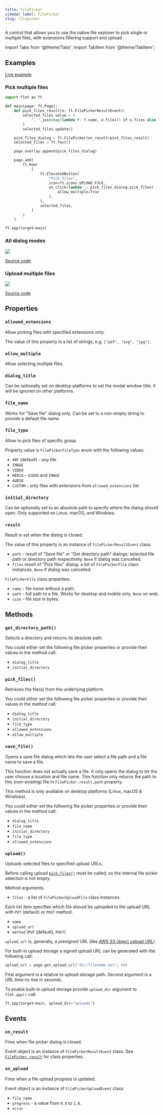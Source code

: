 ```yaml
---
title: FilePicker
sidebar_label: FilePicker
slug: filepicker
---
```


A control that allows you to use the native file explorer to pick single or multiple files, with extensions filtering support and upload.

import Tabs from '@theme/Tabs';
import TabItem from '@theme/TabItem';

## Examples

[Live example](https://flet-controls-gallery.fly.dev/utility/filepicker)

### Pick multiple files

<Tabs groupId="language">
  <TabItem value="python" label="Python" default>

```python
import flet as ft

def main(page: ft.Page):
    def pick_files_result(e: ft.FilePickerResultEvent):
        selected_files.value = (
            ", ".join(map(lambda f: f.name, e.files)) if e.files else "Cancelled!"
        )
        selected_files.update()

    pick_files_dialog = ft.FilePicker(on_result=pick_files_result)
    selected_files = ft.Text()

    page.overlay.append(pick_files_dialog)

    page.add(
        ft.Row(
            [
                ft.ElevatedButton(
                    "Pick files",
                    icon=ft.icons.UPLOAD_FILE,
                    on_click=lambda _: pick_files_dialog.pick_files(
                        allow_multiple=True
                    ),
                ),
                selected_files,
            ]
        )
    )

ft.app(target=main)
```
  </TabItem>
</Tabs>

### All dialog modes

<img src="/img/docs/controls/file-picker/file-picker-all-modes-demo.png" className="screenshot-70" />

[Source code](https://github.com/flet-dev/examples/blob/main/python/controls/file-picker/file-picker-all-modes.py)

### Upload multiple files

<img src="/img/docs/controls/file-picker/file-picker-multiple-uploads.png" className="screenshot-40" />

[Source code](https://github.com/flet-dev/examples/blob/main/python/controls/file-picker/file-picker-upload-progress.py)

## Properties

### `allowed_extensions`

Allow picking files with specified extensions only.

The value of this property is a list of strings, e.g. `["pdf", "svg", "jpg"]`.

### `allow_multiple`

Allow selecting multiple files.

### `dialog_title`

Can be optionally set on desktop platforms to set the modal window title. It will be ignored on other platforms.

### `file_name`

Works for "Save file" dialog only. Can be set to a non-empty string to provide a default file name.

### `file_type`

Allow to pick files of specific group.

Property value is `FilePickerFileType` enum with the following values:

* `ANY` (default) - any file
* `IMAGE`
* `VIDEO`
* `MEDIA` - `VIDEO` and `IMAGE`
* `AUDIO`
* `CUSTOM` - only files with extensions from `allowed_extensions` list

### `initial_directory`

Can be optionally set to an absolute path to specify where the dialog should open. Only supported on Linux, macOS, and Windows.

### `result`

Result is set when the dialog is closed.

The value of this property is an instance of `FilePickerResultEvent` class:

* `path` - result of "Save file" or "Get directory path" dialogs: selected file path or directory path respectively. `None` if dialog was cancelled.
* `files` result of "Pick files" dialog: a list of `FilePickerFile` class instances. `None` if dialog was cancelled.

`FilePickerFile` class properties:

* `name` - file name without a path.
* `path` - full path to a file. Works for desktop and mobile only. `None` on web.
* `size` - file size in bytes.

## Methods

### `get_directory_path()`

Selects a directory and returns its absolute path.

You could either set the following file picker properties or provide their values in the method call:

* `dialog_title`
* `initial_directory`

### `pick_files()`

Retrieves the file(s) from the underlying platform.

You could either set the following file picker properties or provide their values in the method call:

* `dialog_title`
* `initial_directory`
* `file_type`
* `allowed_extensions`
* `allow_multiple`

### `save_file()`

Opens a save file dialog which lets the user select a file path and a file name to save a file.

This function does not actually save a file. It only opens the dialog to let the user choose a location and file name. This function only returns the path to this (non-existing) file in `FilePicker.result.path` property.

This method is only available on desktop platforms (Linux, macOS & Windows).

You could either set the following file picker properties or provide their values in the method call:

* `dialog_title`
* `file_name`
* `initial_directory`
* `file_type`
* `allowed_extensions`

### `upload()`

Uploads selected files to specified upload URLs.

Before calling upload [`pick_files()`](#pick_files) must be called, so the internal file picker selection is not empty.

Method arguments:

* `files` - a list of `FilePickerUploadFile` class instances.

Each list item specifies which file should be uploaded to the upload URL with `PUT` (default) or `POST` method.

* `name`
* `upload_url`
* `method` (`PUT` (default), `POST`)

`upload_url` is, generally, a presigned URL (like [AWS S3 object upload URL](https://docs.aws.amazon.com/AmazonS3/latest/userguide/PresignedUrlUploadObject.html)).

For built-in upload storage a signed upload URL can be generated with the following call:

```python
upload_url = page.get_upload_url("dir/filename.ext", 60)
```

First argument is a relative to upload storage path.
Second argument is a URL time-to-live in seconds.

To enable built-in upload storage provide `upload_dir` argument to `flet.app()` call:

```python
ft.app(target=main, upload_dir="uploads")
```

## Events

### `on_result`

Fires when file picker dialog is closed.

Event object is an instance of `FilePickerResultEvent` class. See [`FilePicker.result`](#result) for class properties.

### `on_upload`

Fires when a file upload progress is updated.

Event object is an instance of `FilePickerUploadEvent` class:

* `file_name`
* `progress` - a value from `0.0` to `1.0`.
* `error`